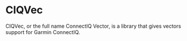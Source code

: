 # CIQVec
CIQVec, or the full name ConnectIQ Vector, is a library that gives vectors support for Garmin ConnectIQ.
